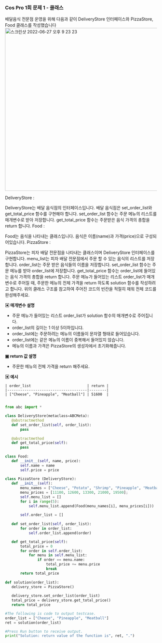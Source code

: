 ### Cos Pro 1회 문제 1 - 클래스
배달음식 전문점 운영을 위해 다음과 같이 DeliveryStore 인터페이스와 PizzaStore, Food 클래스를 작성했습니다
<img width="538" alt="스크린샷 2022-06-27 오후 9 23 23" src="https://user-images.githubusercontent.com/80513699/175940661-188c14d8-03d9-423a-8aa1-a1711a349b37.png">


DeliveryStore :

DeliveryStore는 배달 음식점의 인터페이스입니다.
배달 음식점은 set_order_list와 get_total_price 함수를 구현해야 합니다.
set_order_list 함수는 주문 메뉴의 리스트를 매개변수로 받아 저장합니다.
get_total_price 함수는 주문받은 음식 가격의 총합을 return 합니다.
Food :

Food는 음식을 나타내는 클래스입니다.
음식은 이름(name)과 가격(price)으로 구성되어있습니다.
PizzaStore :

PizzaStore는 피자 배달 전문점을 나타내는 클래스이며 DeliveryStore 인터페이스를 구현합니다.
menu_list는 피자 배달 전문점에서 주문 할 수 있는 음식의 리스트를 저장합니다.
order_list는 주문 받은 음식들의 이름을 저장합니다.
set_order_list 함수는 주문 메뉴를 받아 order_list에 저장합니다.
get_total_price 함수는 order_list에 들어있는 음식 가격의 총합을 return 합니다.
주문 메뉴가 들어있는 리스트 order_list가 매개변수로 주어질 때, 주문한 메뉴의 전체 가격을 return 하도록 solution 함수를 작성하려고 합니다. 위의 클래스 구조를 참고하여 주어진 코드의 빈칸을 적절히 채워 전체 코드를 완성해주세요.


**▣ 매개변수 설명**
   - 주문 메뉴가 들어있는 리스트 order_list가 solution 함수의 매개변수로 주어집니다.
   - order_list의 길이는 1 이상 5이하입니댜.
   - order_list에는 주문하려는 메뉴의 이름들이 문자열 형태로 들어있습니다.
   - order_list에는 같은 메뉴의 이름이 중복해서 들어있지 않습니다.
   - 메뉴의 이름과 가격은 PizzaStore의 생성자에서 초기화해줍니다.

**▣ return 값 설명**
   - 주문한 메뉴의 전체 가격을 return 해주세요.

**▣ 예시**

    | order_list                          | return |
    |-------------------------------------|--------|
    | ["Cheese", "Pineapple", "Meatball"] | 51600  |
    
    
 ```python
 
 from abc import *
 
class DeliveryStore(metaclass=ABCMeta):
    @abstractmethod
    def set_order_list(self, order_list):
        pass
    
    @abstractmethod
    def get_total_price(self):
        pass
    
class Food:
    def __init__(self, name, price):
        self.name = name
        self.price = price
        
class PizzaStore (DeliveryStore):
    def __init__(self):
        menu_names = ["Cheese", "Potato", "Shrimp", "Pineapple", "Meatball"]
        menu_prices = [11100, 12600, 13300, 21000, 19500];
        self.menu_list = []
        for i in range(5):
            self.menu_list.append(Food(menu_names[i], menu_prices[i]))
        
        self.order_list = []
    
    def set_order_list(self, order_list):
        for order in order_list:
            self.order_list.append(order)

    def get_total_price(self):
        total_price = 0
        for order in self.order_list:
            for menu in self.menu_list:
                if order == menu.name:
                    total_price += menu.price
                    break
        return total_price 
            
def solution(order_list):
    delivery_store = PizzaStore()
    
    delivery_store.set_order_list(order_list)
    total_price = delivery_store.get_total_price()
    return total_price

#The following is code to output testcase.
order_list = ["Cheese", "Pineapple", "Meatball"]
ret = solution(order_list)

#Press Run button to receive output. 
print("Solution: return value of the function is", ret, ".")

 ```
